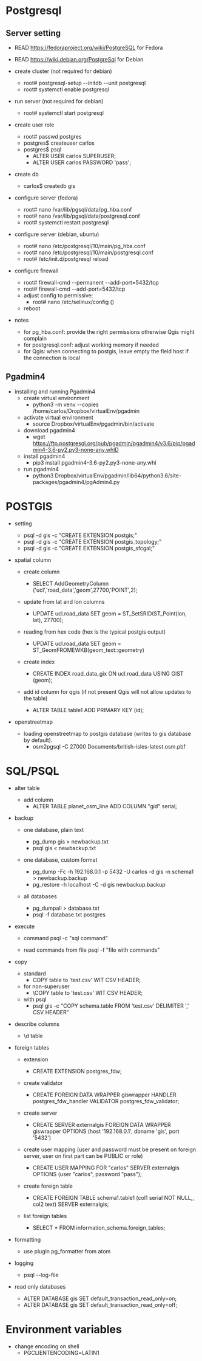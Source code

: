 # Postgresql
## Server setting

* READ https://fedoraproject.org/wiki/PostgreSQL for Fedora
* READ https://wiki.debian.org/PostgreSql for Debian

* create cluster (not required for debian)
  * root# postgresql-setup --initdb --unit postgresql
  * root# systemctl enable postgresql
	
* run server (not required for debian)
  * root# systemctl start postgresql
  
* create user role
  * root# passwd postgres
  * postgres$ createuser carlos
  * postgres$ psql
    * ALTER USER carlos SUPERUSER;
    * ALTER USER carlos PASSWORD 'pass';
		
* create db
  * carlos$ createdb gis
  
* configure server (fedora)
  * root# nano /var/lib/pgsql/data/pg_hba.conf 
  * root# nano /var/lib/pgsql/data/postgresql.conf 
  * root# systemctl restart postgresql
	    
* configure server (debian, ubuntu)
  * root# nano /etc/postgresql/10/main/pg_hba.conf 
  * root# nano /etc/postgresql/10/main/postgresql.conf 
  * root# /etc/init.d/postgresql reload	  

* configure firewall
  * root# firewall-cmd --permanent --add-port=5432/tcp
  * root# firewall-cmd --add-port=5432/tcp
  * adjust config to permissive:
    * root# nano /etc/selinux/config ()
  * reboot

* notes 
  * for pg_hba.conf: provide the right permissions otherwise Qgis might complain
  * for postgresql.conf: adjust working memory if needed
  * for Qgis: when connecting to postgis, leave empty the field host if the connection is local
  
## Pgadmin4
* installing and running Pgadmin4
  * create virtual environment
    * python3 -m venv --copies /home/carlos/Dropbox/virtualEnv/pgadmin
  * activate virtual environment
    * source Dropbox/virtualEnv/pgadmin/bin/activate
  * download pgadmin4
    * wget https://ftp.postgresql.org/pub/pgadmin/pgadmin4/v3.6/pip/pgadmin4-3.6-py2.py3-none-any.whlD
  * install pgadmin4
    * pip3 install pgadmin4-3.6-py2.py3-none-any.whl
  * run pgadmin4
    * python3 Dropbox/virtualEnv/pgadmin/lib64/python3.6/site-packages/pgadmin4/pgAdmin4.py 
  
# POSTGIS 
  * setting
    * psql -d gis -c "CREATE EXTENSION postgis;"
    * psql -d gis -c "CREATE EXTENSION postgis_topology;"
    * psql -d gis -c "CREATE EXTENSION postgis_sfcgal;"
    
  * spatial column
    * create column
      * SELECT AddGeometryColumn ('ucl','road_data','geom',27700,'POINT',2);
      
    * update from lat and lon columns
      * UPDATE ucl.road_data SET geom = ST_SetSRID(ST_Point(lon, lat), 27700);
      
    * reading from hex code (hex is the typical postgis output)
      * UPDATE ucl.road_data SET geom = ST_GeomFROMEWKB(geom_text::geometry) 
      
    * create index
      * CREATE INDEX road_data_gix ON ucl.road_data USING GIST (geom);
      
    * add id column for qgis (if not present Qgis will not allow updates to the table)
      * ALTER TABLE table1 ADD PRIMARY KEY (id);

  * openstreetmap
    * loading openstreetmap to postgis database (writes to gis database by default).
      * osm2pgsql -C 27000 Documents/british-isles-latest.osm.pbf 
     
# SQL/PSQL
* alter table
  * add column
    * ALTER TABLE planet_osm_line ADD COLUMN "gid" serial;
* backup
  * one database, plain text
    * pg_dump gis > newbackup.txt
    * psql gis < newbackup.txt
    
  * one database, custom format
    * pg_dump -Fc -h 192.168.0.1 -p 5432 -U carlos -d gis -n schema1 > newbackup.backup
    * pg_restore -h localhost -C -d gis newbackup.backup
    
  * all databases
    * pg_dumpall > database.txt 
    * psql -f database.txt postgres
    
* execute  
  * command
    psql -c "sql command"
  
  * read commands from file
    psql -f "file with commands"
    
* copy
  * standard
    * COPY table to 'test.csv' WIT CSV HEADER;
  * for non-superuser
    * \COPY table to 'test.csv' WIT CSV HEADER;
  * with psql
    * psql gis -c "COPY schema.table FROM 'test.csv' DELIMITER ',' CSV HEADER"  
    
* describe columns
  * \d table

* foreign tables
  * extension
    * CREATE EXTENSION postgres_fdw;
    
  * create validator
    * CREATE FOREIGN DATA WRAPPER giswrapper HANDLER postgres_fdw_handler VALIDATOR postgres_fdw_validator;
    
  * create server
    * CREATE SERVER externalgis FOREIGN DATA WRAPPER giswrapper OPTIONS (host '192.168.0.1', dbname 'gis', port '5432')
    
  * create user mapping (user and password must be present on foreign server, user on first part can be PUBLIC or role)
    * CREATE USER MAPPING FOR "carlos" SERVER externalgis OPTIONS (user "carlos", password "pass"); 
    
  * create foreign table
    * CREATE FOREIGN TABLE  schema1.table1 (col1 serial NOT NULL,, col2 text) SERVER externalgis;
    
  * list foreign tables
    * SELECT * FROM information_schema.foreign_tables;

* formatting
  * use plugin pg_formatter from atom
    
* logging
  * psql --log-file   

* read only databases
  * ALTER DATABASE gis SET default_transaction_read_only=on;
  * ALTER DATABASE gis SET default_transaction_read_only=off;
  
# Environment variables
* change encoding on shell
  * PGCLIENTENCODING=LATIN1 
